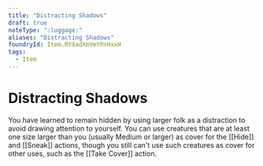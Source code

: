 ```yaml
---
title: "Distracting Shadows"
draft: true
noteType: ":luggage:"
aliases: "Distracting Shadows"
foundryId: Item.RYXadXmVmYPnHxxH
tags:
  - Item
---
```


# Distracting Shadows

You have learned to remain hidden by using larger folk as a distraction to avoid drawing attention to yourself. You can use creatures that are at least one size larger than you (usually Medium or larger) as cover for the [[Hide]] and [[Sneak]] actions, though you still can't use such creatures as cover for other uses, such as the [[Take Cover]] action.
